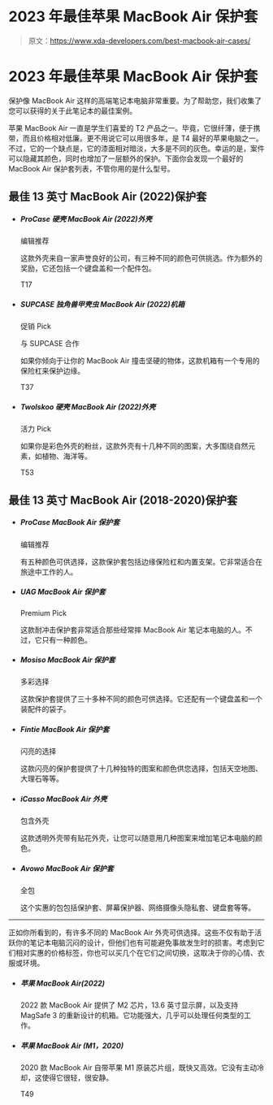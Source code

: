 # 2023 年最佳苹果 MacBook Air 保护套

> 原文：<https://www.xda-developers.com/best-macbook-air-cases/>

# 2023 年最佳苹果 MacBook Air 保护套

保护像 MacBook Air 这样的高端笔记本电脑非常重要。为了帮助您，我们收集了您可以获得的关于此笔记本的最佳案例。

苹果 MacBook Air 一直是学生们喜爱的 T2 产品之一。毕竟，它很纤薄，便于携带，而且价格相对低廉。更不用说它可以用很多年，是 T4 最好的苹果电脑之一。不过，它的一个缺点是，它的漆面相对暗淡，大多是不同的灰色。幸运的是，案件可以隐藏其颜色，同时也增加了一层额外的保护。下面你会发现一个最好的 MacBook Air 保护套列表，不管你用的是什么型号。

## 最佳 13 英寸 MacBook Air (2022)保护套

*   ##### ProCase 硬壳 MacBook Air (2022)外壳

    编辑推荐

    这款外壳来自一家声誉良好的公司，有三种不同的颜色可供挑选。作为额外的奖励，它还包括一个键盘盖和一个配件包。

    T17
*   ##### SUPCASE 独角兽甲壳虫 MacBook Air (2022)机箱

    促销 Pick

    与 SUPCASE 合作

    如果你倾向于让你的 MacBook Air 撞击坚硬的物体，这款机箱有一个专用的保险杠来保护边缘。

    T37
*   ##### Twolskoo 硬壳 MacBook Air (2022)外壳

    活力 Pick

    如果你是彩色外壳的粉丝，这款外壳有十几种不同的图案，大多围绕自然元素，如植物、海洋等。

    T53

## 最佳 13 英寸 MacBook Air (2018-2020)保护套

*   ##### ProCase MacBook Air 保护套

    编辑推荐

    有五种颜色可供选择，这款保护套包括边缘保险杠和内置支架。它非常适合在旅途中工作的人。

*   ##### UAG MacBook Air 保护套

    Premium Pick

    这款耐冲击保护套非常适合那些经常摔 MacBook Air 笔记本电脑的人。不过，它只有一种颜色。

*   ##### Mosiso MacBook Air 保护套

    多彩选择

    这款保护套提供了三十多种不同的颜色可供选择。它还配有一个键盘盖和一个装配件的袋子。

*   ##### Fintie MacBook Air 保护套

    闪亮的选择

    这款闪亮的保护套提供了十几种独特的图案和颜色供您选择，包括天空地图、大理石等等。

*   ##### iCasso MacBook Air 外壳

    包含外壳

    这款透明外壳带有贴花外壳，让您可以随意用几种图案来增加笔记本电脑的颜色。

*   ##### Avowo MacBook Air 保护套

    全包

    这个实惠的包包括保护套、屏幕保护器、网络摄像头隐私套、键盘套等等。

* * *

正如你所看到的，有许多不同的 MacBook Air 外壳可供选择。这些不仅有助于活跃你的笔记本电脑沉闷的设计，但他们也有可能避免事故发生时的损害。考虑到它们相对实惠的价格标签，你也可以买几个在它们之间切换，这取决于你的心情、衣服或环境。

*   ##### 苹果 MacBook Air(2022)

    2022 款 MacBook Air 提供了 M2 芯片，13.6 英寸显示屏，以及支持 MagSafe 3 的重新设计的机箱。它功能强大，几乎可以处理任何类型的工作。

*   ##### 苹果 MacBook Air (M1，2020)

    2020 款 MacBook Air 自带苹果 M1 原装芯片组，既快又高效。它没有主动冷却，这使得它很轻，很安静。

    T49